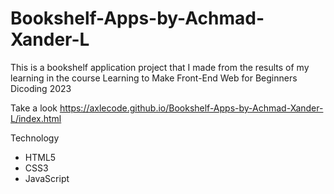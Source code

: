# Bookshelf-Apps-by-Achmad-Xander-L

This is a bookshelf application project that I made from the results of my learning in the course Learning to Make Front-End Web for Beginners Dicoding 2023

Take a look https://axlecode.github.io/Bookshelf-Apps-by-Achmad-Xander-L/index.html 

Technology
- HTML5
- CSS3
- JavaScript
